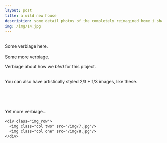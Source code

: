 ```yaml
---
layout: post
title: a wild new house
description: some detail photos of the completely reimagined home i share with my wife elaine, mostly of the stair tower that's different every day. architecture by <a href=http://www.deanarch.com/RESIDENTIAL/1>christian dean and jessica harner</a>.
img: /img/14.jpg
---
```



<div class="img_row">
	<img class="col one" src="{{ site.baseurl }}/img/1.jpg" alt="" title="image 1"/>
	<img class="col one" src="{{ site.baseurl }}/img/2.jpg" alt="" title="image 2"/>
	<img class="col one" src="{{ site.baseurl }}/img/3.jpg" alt="" title="image 3"/>
</div>
<div class="col three caption">
	Some verbiage here.
</div>
<div class="img_row">
	<img class="col three" src="{{ site.baseurl }}/img/4.jpg" alt="" title="image 4"/>
</div>
<div class="col three caption">
	Some more verbiage.
</div>

Verbiage about how we *bled* for this project.

<div class="img_row">
	<img class="col two" src="{{ site.baseurl }}/img/5.jpg" alt="" title="image 5"/>
	<img class="col one" src="{{ site.baseurl }}/img/6.jpg" alt="" title="image 6"/>
</div>
<div class="col three caption">
	You can also have artistically styled 2/3 + 1/3 images, like these.
</div>


<br/><br/><br/>


Yet more verbiage...

	<div class="img_row">
	  <img class="col two" src="/img/7.jpg"/>
	  <img class="col one" src="/img/8.jpg"/>
	</div>
